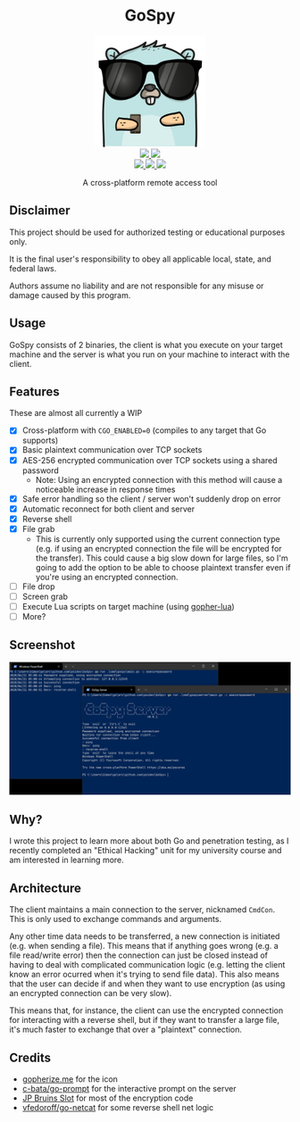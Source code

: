 <h1 align="center">GoSpy</h1>

<p align="center">
    <img height=200 width=200 src="./icon.png"/>
    <br/>
    <a href="https://github.com/psidex/GoSpy/actions" >
        <img src="https://github.com/psidex/GoSpy/workflows/go%20build%20windows/badge.svg" />
    </a>
    <a href="https://github.com/psidex/GoSpy/actions" >
        <img src="https://github.com/psidex/GoSpy/workflows/go%20build%20ubuntu/badge.svg" />
    </a>
    <br/>
    <a href="https://goreportcard.com/report/github.com/psidex/GoSpy" >
        <img src="https://goreportcard.com/badge/github.com/psidex/GoSpy" />
    </a>
    <a href="./LICENSE" >
        <img src="https://img.shields.io/github/license/psidex/GoSpy" />
    </a>
    <a href="https://ko-fi.com/M4M18XB1" >
        <img src="https://img.shields.io/badge/support%20me-Ko--fi-orange.svg?style=flat&colorA=35383d" />
    </a>
</p>

<p align="center">A cross-platform remote access tool</p>

## Disclaimer

This project should be used for authorized testing or educational purposes only.

It is the final user's responsibility to obey all applicable local, state, and federal laws.

Authors assume no liability and are not responsible for any misuse or damage caused by this program.

## Usage

GoSpy consists of 2 binaries, the client is what you execute on your target machine and the server is what you run on
your machine to interact with the client.

## Features

These are almost all currently a WIP

- [x] Cross-platform with `CGO_ENABLED=0` (compiles to any target that Go supports)
- [x] Basic plaintext communication over TCP sockets
- [x] AES-256 encrypted communication over TCP sockets using a shared password
  - Note: Using an encrypted connection with this method will cause a noticeable increase in response times
- [x] Safe error handling so the client / server won't suddenly drop on error
- [x] Automatic reconnect for both client and server
- [x] Reverse shell
- [x] File grab
  - This is currently only supported using the current connection type (e.g. if using an encrypted connection the file
  will be encrypted for the transfer). This could cause a big slow down for large files, so I'm going to add the option
  to be able to choose plaintext transfer even if you're using an encrypted connection.
- [ ] File drop
- [ ] Screen grab
- [ ] Execute Lua scripts on target machine (using [gopher-lua](https://github.com/yuin/gopher-lua))
- [ ] More?

## Screenshot

![](./demo.png)

## Why?

I wrote this project to learn more about both Go and penetration testing, as I recently completed an "Ethical Hacking"
unit for my university course and am interested in learning more.

## Architecture

The client maintains a main connection to the server, nicknamed `CmdCon`. This is only used to exchange commands and
arguments.

Any other time data needs to be transferred, a new connection is initiated (e.g. when sending a file). This means
that if anything goes wrong (e.g. a file read/write error) then the connection can just be closed instead of having
to deal with complicated communication logic (e.g. letting the client know an error ocurred when it's trying to send
file data). This also means that the user can decide if and when they want to use encryption (as using an encrypted
connection can be very slow).

This means that, for instance, the client can use the encrypted connection for interacting with a reverse shell, but if
they want to transfer a large file, it's much faster to exchange that over a "plaintext" connection.

## Credits

- [gopherize.me](https://gopherize.me/) for the icon
- [c-bata/go-prompt](https://github.com/c-bata/go-prompt/) for the interactive prompt on the server
- [JP Bruins Slot](https://itnext.io/encrypt-data-with-a-password-in-go-b5366384e291) for most of the encryption code
- [vfedoroff/go-netcat](https://github.com/vfedoroff/go-netcat/blob/master/main.go) for some reverse shell net logic

